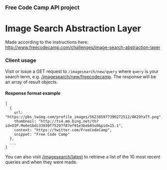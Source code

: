 ## <small>Free Code Camp API project</small>
# Image Search Abstraction Layer

Made according to the instructions here:  
http://www.freecodecamp.com/challenges/image-search-abstraction-layer

### Client usage

Visit or issue a GET request to `/imagesearch/new/query` where `query` is your search term, e.g. [/imagesearch/new/freecodecamp](/imagesearch/new/freecodecamp). The response will be an array of result objects.

#### Response format example

```
[
  {
    url: "https://pbs.twimg.com/profile_images/562385977390272512/AK29YaTf.png",
    thumbnail: "http://ts4.mm.bing.net/th?id=OIP.Me6e1bdc33930f75297f87ef91e3beb85o0&pid=15.1",
    context: "https://twitter.com/FreeCodeCamp",
    snippet: "Free Code Camp"
  },
  ...
]
```

You can also visit [/imagesearch/latest](/imagesearch/latest) to retrieve a list of the 10 most recent queries and when they were made.